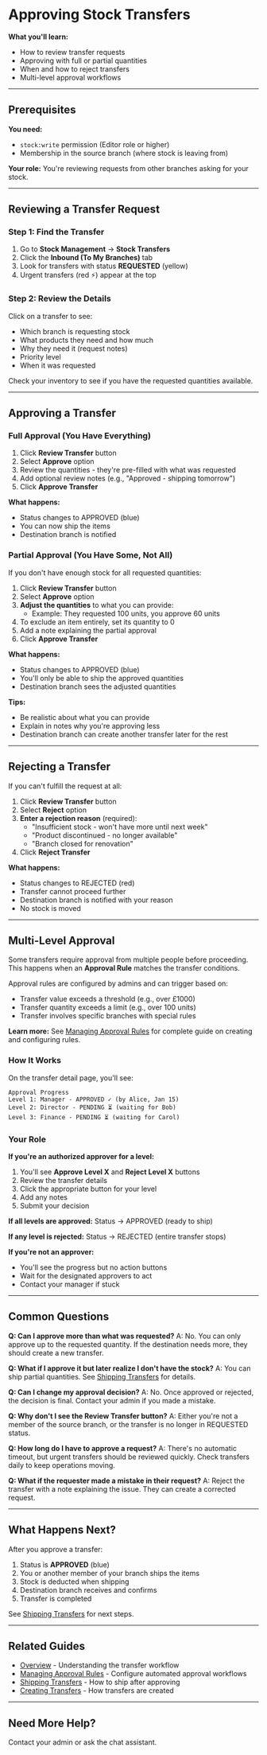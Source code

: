 # Approving Stock Transfers

**What you'll learn:**
- How to review transfer requests
- Approving with full or partial quantities
- When and how to reject transfers
- Multi-level approval workflows

---

## Prerequisites

**You need:**
- `stock:write` permission (Editor role or higher)
- Membership in the source branch (where stock is leaving from)

**Your role:** You're reviewing requests from other branches asking for your stock.

---

## Reviewing a Transfer Request

### Step 1: Find the Transfer

1. Go to **Stock Management** → **Stock Transfers**
2. Click the **Inbound (To My Branches)** tab
3. Look for transfers with status **REQUESTED** (yellow)
4. Urgent transfers (red ⚡) appear at the top

### Step 2: Review the Details

Click on a transfer to see:
- Which branch is requesting stock
- What products they need and how much
- Why they need it (request notes)
- Priority level
- When it was requested

Check your inventory to see if you have the requested quantities available.

---

## Approving a Transfer

### Full Approval (You Have Everything)

1. Click **Review Transfer** button
2. Select **Approve** option
3. Review the quantities - they're pre-filled with what was requested
4. Add optional review notes (e.g., "Approved - shipping tomorrow")
5. Click **Approve Transfer**

**What happens:**
- Status changes to APPROVED (blue)
- You can now ship the items
- Destination branch is notified

### Partial Approval (You Have Some, Not All)

If you don't have enough stock for all requested quantities:

1. Click **Review Transfer** button
2. Select **Approve** option
3. **Adjust the quantities** to what you can provide:
   - Example: They requested 100 units, you approve 60 units
4. To exclude an item entirely, set its quantity to 0
5. Add a note explaining the partial approval
6. Click **Approve Transfer**

**What happens:**
- Status changes to APPROVED (blue)
- You'll only be able to ship the approved quantities
- Destination branch sees the adjusted quantities

**Tips:**
- Be realistic about what you can provide
- Explain in notes why you're approving less
- Destination branch can create another transfer later for the rest

---

## Rejecting a Transfer

If you can't fulfill the request at all:

1. Click **Review Transfer** button
2. Select **Reject** option
3. **Enter a rejection reason** (required):
   - "Insufficient stock - won't have more until next week"
   - "Product discontinued - no longer available"
   - "Branch closed for renovation"
4. Click **Reject Transfer**

**What happens:**
- Status changes to REJECTED (red)
- Transfer cannot proceed further
- Destination branch is notified with your reason
- No stock is moved

---

## Multi-Level Approval

Some transfers require approval from multiple people before proceeding. This happens when an **Approval Rule** matches the transfer conditions.

Approval rules are configured by admins and can trigger based on:
- Transfer value exceeds a threshold (e.g., over £1000)
- Transfer quantity exceeds a limit (e.g., over 100 units)
- Transfer involves specific branches with special rules

**Learn more:** See [Managing Approval Rules](approval-rules.md) for complete guide on creating and configuring rules.

### How It Works

On the transfer detail page, you'll see:

```
Approval Progress
Level 1: Manager - APPROVED ✓ (by Alice, Jan 15)
Level 2: Director - PENDING ⏳ (waiting for Bob)
Level 3: Finance - PENDING ⏳ (waiting for Carol)
```

### Your Role

**If you're an authorized approver for a level:**
1. You'll see **Approve Level X** and **Reject Level X** buttons
2. Review the transfer details
3. Click the appropriate button for your level
4. Add any notes
5. Submit your decision

**If all levels are approved:** Status → APPROVED (ready to ship)

**If any level is rejected:** Status → REJECTED (entire transfer stops)

**If you're not an approver:**
- You'll see the progress but no action buttons
- Wait for the designated approvers to act
- Contact your manager if stuck

---

## Common Questions

**Q: Can I approve more than what was requested?**
A: No. You can only approve up to the requested quantity. If the destination needs more, they should create a new transfer.

**Q: What if I approve it but later realize I don't have the stock?**
A: You can ship partial quantities. See [Shipping Transfers](shipping-transfers.md) for details.

**Q: Can I change my approval decision?**
A: No. Once approved or rejected, the decision is final. Contact your admin if you made a mistake.

**Q: Why don't I see the Review Transfer button?**
A: Either you're not a member of the source branch, or the transfer is no longer in REQUESTED status.

**Q: How long do I have to approve a request?**
A: There's no automatic timeout, but urgent transfers should be reviewed quickly. Check transfers daily to keep operations moving.

**Q: What if the requester made a mistake in their request?**
A: Reject the transfer with a note explaining the issue. They can create a corrected request.

---

## What Happens Next?

After you approve a transfer:

1. Status is **APPROVED** (blue)
2. You or another member of your branch ships the items
3. Stock is deducted when shipping
4. Destination branch receives and confirms
5. Transfer is completed

See [Shipping Transfers](shipping-transfers.md) for next steps.

---

## Related Guides

- [Overview](overview.md) - Understanding the transfer workflow
- [Managing Approval Rules](approval-rules.md) - Configure automated approval workflows
- [Shipping Transfers](shipping-transfers.md) - How to ship after approving
- [Creating Transfers](creating-transfers.md) - How transfers are created

---

## Need More Help?

Contact your admin or ask the chat assistant.